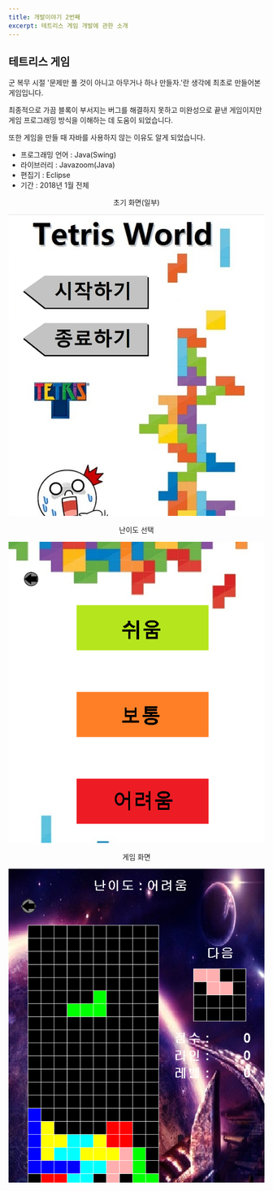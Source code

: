 ```yaml
---
title: 개발이야기 2번째
excerpt: 테트리스 게임 개발에 관한 소개
---
```


## 테트리스 게임

군 복무 시절 '문제만 풀 것이 아니고 아무거나 하나 만들자.'란 생각에 최초로 만들어본 게임입니다.

최종적으로 가끔 블록이 부서지는 버그를 해결하지 못하고 미완성으로 끝낸 게임이지만 게임 프로그래밍 방식을 이해하는 데 도움이 되었습니다.

또한 게임을 만들 때 자바를 사용하지 않는 이유도 알게 되었습니다.

* 프로그래밍 언어 : Java(Swing)
* 라이브러리 : Javazoom(Java)
* 편집기 : Eclipse
* 기간 : 2018년 1월 전체



<center>초기 화면(일부)</center>

![테트리스_초기화면](..\img\테트리스_초기화면.png)



<center>난이도 선택</center>

![테트리스_난이도선택](..\img\테트리스_난이도선택.png)



<center>게임 화면</center>

![테트리스_게임화면](..\img\테트리스_게임화면.png)